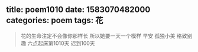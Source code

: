 title: poem1010
date: 1583070482000
categories: poem
tags: 花
---
> 花的生命注定不会像你那样长
所以她要一天一个模样
早安
孤独小美
格致别趣
六点起床第1010天 迟到100天